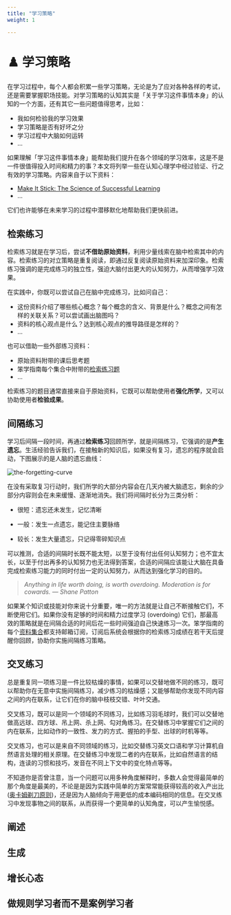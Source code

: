 ```yaml
---
title: "学习策略"
weight: 1

---
```


# ♟️ 学习策略

在学习过程中，每个人都会积累一些学习策略，无论是为了应对各种各样的考试，还是需要掌握职场技能。对学习策略的认知其实是「关于学习这件事情本身」的认知的一个方面，还有其它一些问题值得思考，比如：

* 我如何检验我的学习效果
* 学习策略是否有好坏之分
* 学习过程中大脑如何运转
* ...

如果理解「学习这件事情本身」能帮助我们提升在各个领域的学习效率，这是不是一件很值得投入时间和精力的事？本文将列举一些在认知心理学中经过验证、行之有效的学习策略。内容来自于以下资料：

* [Make It Stick: The Science of Successful Learning](https://learn-the-hard-way.cn/collections/make-it-stick)
* ...

它们也许能够在未来学习的过程中潜移默化地帮助我们更快前进。

## 检索练习

检索练习就是在学习后，尝试**不借助原始资料**，利用少量线索在脑中检索其中的内容。检索练习的对立策略是重复阅读，即通过反复阅读原始资料来加深印象。检索练习强调的是完成练习的独立性，强迫大脑付出更大的认知努力，从而增强学习效果。

在实践中，你既可以尝试自己在脑中完成练习，比如问自己：

* 这份资料介绍了哪些核心概念？每个概念的含义、背景是什么？概念之间有怎样的关联关系？可以尝试画出脑图吗？
* 资料的核心观点是什么？达到核心观点的推导路径是怎样的？
* ...

也可以借助一些外部练习资料：

* 原始资料附带的课后思考题
* 笨学指南每个集合中附带的[检索练习题](https://learn-the-hard-way.cn/collections/make-it-stick)
* ...

检索练习的题目通常直接来自于原始资料，它既可以帮助使用者**强化所学**，又可以协助使用者**检验成果**。

## 间隔练习

学习后间隔一段时间，再通过**检索练习**回顾所学，就是间隔练习，它强调的是**产生遗忘**。生活经验告诉我们，在接触新的知识后，如果没有复习，遗忘的程序就会启动，下图展示的是人脑的遗忘曲线：

<img src="https://www.learnupon.com/wp-content/uploads/Blog-Forgetting-Curve-Graphic.png" alt="the-forgetting-curve" style="max-height: 450px;" />

在没有采取复习行动时，我们所学的大部分内容会在几天内被大脑遗忘，剩余的少部分内容则会在未来缓慢、逐渐地消失。我们将间隔时长分为三类分析：

* 很短：遗忘还未发生，记忆清晰

* 一般：发生一点遗忘，能记住主要脉络

* 较长：发生大量遗忘，只记得零碎知识点

可以推测，合适的间隔时长既不能太短，以至于没有付出任何认知努力；也不宜太长，以至于付出再多的认知努力也无法得到答案，合适的间隔应该能让大脑在具备完成检索练习能力的同时付出一定的认知努力，从而达到强化学习的目的。

> *Anything in life worth doing, is worth overdoing. Moderation is for cowards. — Shane Patton*

如果某个知识或技能对你来说十分重要，唯一的方法就是让自己不断接触它们，不断使用它们。如果你没有足够的时间和精力过度学习 (overdoing) 它们，那最高效的策略就是在间隔合适的时间后花一些时间强迫自己快速练习一次。笨学指南的每个[资料集合](https://learn-the-hard-way.cn/collections)都支持邮箱订阅，订阅后系统会根据你的检索练习成绩在若干天后提醒你回顾，协助你实施间隔练习策略。

## 交叉练习

总是重复同一项练习是一件比较枯燥的事情，如果可以交替地做不同的练习，既可以帮助你在无意中实施间隔练习，减少练习的枯燥感；又能够帮助你发现不同内容之间的内在联系，让它们在你的脑中枝枝交错、叶叶交通。

交叉练习，既可以是同一个领域的不同练习，比如练习羽毛球时，我们可以交替地做高远球、四方球、吊上网、杀上网、勾对角练习。在交替练习中掌握它们之间的内在联系，比如动作的一致性、发力的方式、握拍的手型、出球的时机等等。

交叉练习，也可以是来自不同领域的练习，比如交替练习英文口语和学习计算机自然语言处理的相关原理。在交替练习中发现二者的内在联系，比如自然语言的结构，连读的习惯和技巧，发音在不同上下文中的变化特点等等。

不知道你是否曾注意，当一个问题可以用多种角度解释时，多数人会觉得最简单的那个角度是最美的，不论是是因为实践中简单的方案常常能获得较高的收入产出比 ([奥卡姆剃刀原则](https://en.wikipedia.org/wiki/Occam%27s_razor))，还是因为人脑倾向于用更低的成本编码相同的信息。在交叉练习中发现事物之间的联系，从而获得一个更简单的认知角度，可以产生愉悦感。

## 阐述



## 生成

## 增长心态

## 做规则学习者而不是案例学习者

